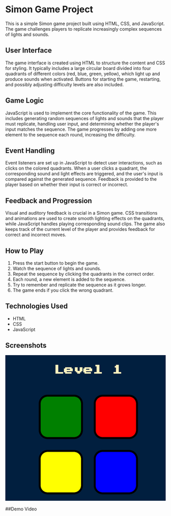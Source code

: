 # Simon Game Project

This is a simple Simon game project built using HTML, CSS, and JavaScript. The game challenges players to replicate increasingly complex sequences of lights and sounds.

## User Interface
The game interface is created using HTML to structure the content and CSS for styling. It typically includes a large circular board divided into four quadrants of different colors (red, blue, green, yellow), which light up and produce sounds when activated. Buttons for starting the game, restarting, and possibly adjusting difficulty levels are also included.

## Game Logic
JavaScript is used to implement the core functionality of the game. This includes generating random sequences of lights and sounds that the player must replicate, handling user input, and determining whether the player's input matches the sequence. The game progresses by adding one more element to the sequence each round, increasing the difficulty.

## Event Handling
Event listeners are set up in JavaScript to detect user interactions, such as clicks on the colored quadrants. When a user clicks a quadrant, the corresponding sound and light effects are triggered, and the user's input is compared against the generated sequence. Feedback is provided to the player based on whether their input is correct or incorrect.

## Feedback and Progression
Visual and auditory feedback is crucial in a Simon game. CSS transitions and animations are used to create smooth lighting effects on the quadrants, while JavaScript handles playing corresponding sound clips. The game also keeps track of the current level of the player and provides feedback for correct and incorrect moves.

## How to Play
1. Press the start button to begin the game.
2. Watch the sequence of lights and sounds.
3. Repeat the sequence by clicking the quadrants in the correct order.
4. Each round, a new element is added to the sequence.
5. Try to remember and replicate the sequence as it grows longer.
6. The game ends if you click the wrong quadrant.

## Technologies Used
- HTML
- CSS
- JavaScript

## Screenshots
![Simon Game Screenshot](screenshot.png)

##Demo Video

